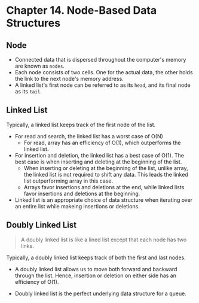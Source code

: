 # Chapter 14. Node-Based Data Structures

## Node
- Connected data that is dispersed throughout the computer's memory are known as `nodes`.
- Each node consists of two cells. One for the actual data, the other holds the link to the next node's memory address.
- A linked list's first node can be referred to as its `head`, and its final node as its `tail`.


## Linked List

Typically, a linked list keeps track of the first node of the list.

- For read and search, the linked list has a worst case of O(N)
    - For read, array has an efficiency of O(1), which outperforms the linked list.
- For insertion and deletion, the linked list has a best case of O(1). The best case is when inserting and deleting at the beginning of the list.
    - When inserting or deleting at the beginning of the list, unlike array, the linked list is not required to shift any data. This leads the linked list outperforming array in this case.
    - Arrays favor insertions and deletions at the end, while linked lists favor insertions and deletions at the beginning.
- Linked list is an appropriate choice of data structure when iterating over an entire list while makeing insertions or deletions.


## Doubly Linked List

> A doubly linked list is like a lined list except that each node has two links.

Typically, a doubly linked list keeps track of both the first and last nodes.

- A doubly linked list allows us to move both forward and backward through the list. Hence, insertion or deletion on either side has an efficiency of O(1).

- Doubly linked list is the perfect underlying data structure for a queue.
